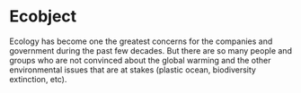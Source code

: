 # Ecobject

Ecology has become one the greatest concerns for the companies and government during the past few decades. But there are so many people and groups who are not convinced about the global warming and the other environmental issues that are at stakes (plastic ocean, biodiversity extinction, etc).  